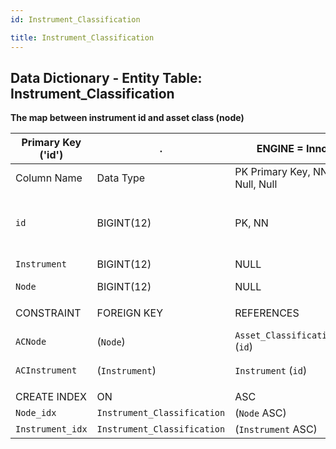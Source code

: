 ```yaml
---
id: Instrument_Classification

title: Instrument_Classification
---
```


## Data Dictionary - Entity Table: Instrument_Classification

**The map between instrument id and asset class (node)**



| Primary Key ('id')|.|ENGINE = InnoDB|.|.|
|---|---|---|---|---|
|Column Name|Data Type|PK Primary Key, NN-Not Null, Null|Example|Comments|
||
|`id`|BIGINT(12)|PK, NN|1|PrimaryKey-ID, Not Null (auto creates)|
|`Instrument`|BIGINT(12)|NULL|example Equities|1|instrument id|.|
|`Node`|BIGINT(12)|NULL|2|.|
||
|CONSTRAINT|FOREIGN KEY|REFERENCES|ON DELETE|ON UPDATE|
|`ACNode`|(`Node`)|`Asset_Classification_Node` (`id`)| NO ACTION|NO ACTION|
|`ACInstrument`|(`Instrument`)|`Instrument` (`id`)| NO ACTION|NO ACTION|
||
|CREATE INDEX|ON|ASC|VISABLE|.|
|`Node_idx`|`Instrument_Classification`| (`Node` ASC)| VISIBLE|.|
|`Instrument_idx` |`Instrument_Classification`| (`Instrument` ASC)| VISIBLE|.|
